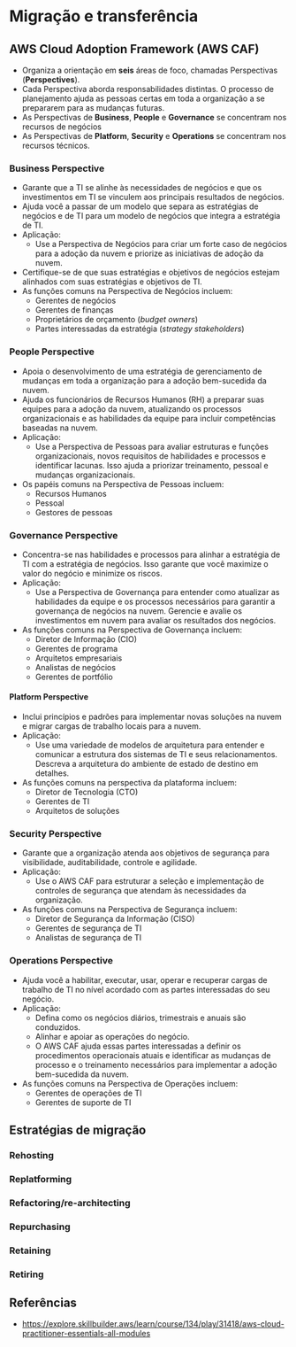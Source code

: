 # Migração e transferência

## AWS Cloud Adoption Framework (AWS CAF)

- Organiza a orientação em **seis** áreas de foco, chamadas Perspectivas (**Perspectives**).
- Cada Perspectiva aborda responsabilidades distintas. O processo de planejamento ajuda as pessoas certas em toda a organização a se prepararem para as mudanças futuras.
- As Perspectivas de **Business**, **People** e **Governance** se concentram nos recursos de negócios
- As Perspectivas de **Platform**, **Security** e **Operations** se concentram nos recursos técnicos.

### Business Perspective

- Garante que a TI se alinhe às necessidades de negócios e que os investimentos em TI se vinculem aos principais resultados de negócios.
- Ajuda você a passar de um modelo que separa as estratégias de negócios e de TI para um modelo de negócios que integra a estratégia de TI.
- Aplicação:
  - Use a Perspectiva de Negócios para criar um forte caso de negócios para a adoção da nuvem e priorize as iniciativas de adoção da nuvem.
- Certifique-se de que suas estratégias e objetivos de negócios estejam alinhados com suas estratégias e objetivos de TI.
- As funções comuns na Perspectiva de Negócios incluem:
  - Gerentes de negócios
  - Gerentes de finanças
  - Proprietários de orçamento (*budget owners*)
  - Partes interessadas da estratégia (*strategy stakeholders*)

### People Perspective

- Apoia o desenvolvimento de uma estratégia de gerenciamento de mudanças em toda a organização para a adoção bem-sucedida da nuvem.
- Ajuda os funcionários de Recursos Humanos (RH) a preparar suas equipes para a adoção da nuvem, atualizando os processos organizacionais e as habilidades da equipe para incluir competências baseadas na nuvem.
- Aplicação:
  - Use a Perspectiva de Pessoas para avaliar estruturas e funções organizacionais, novos requisitos de habilidades e processos e identificar lacunas. Isso ajuda a priorizar treinamento, pessoal e mudanças organizacionais.
- Os papéis comuns na Perspectiva de Pessoas incluem:
  - Recursos Humanos
  - Pessoal
  - Gestores de pessoas

### Governance Perspective

- Concentra-se nas habilidades e processos para alinhar a estratégia de TI com a estratégia de negócios. Isso garante que você maximize o valor do negócio e minimize os riscos.
- Aplicação:
  - Use a Perspectiva de Governança para entender como atualizar as habilidades da equipe e os processos necessários para garantir a governança de negócios na nuvem. Gerencie e avalie os investimentos em nuvem para avaliar os resultados dos negócios.
- As funções comuns na Perspectiva de Governança incluem:
  - Diretor de Informação (CIO)
  - Gerentes de programa
  - Arquitetos empresariais
  - Analistas de negócios
  - Gerentes de portfólio

#### Platform Perspective

- Inclui princípios e padrões para implementar novas soluções na nuvem e migrar cargas de trabalho locais para a nuvem.
- Aplicação:
  - Use uma variedade de modelos de arquitetura para entender e comunicar a estrutura dos sistemas de TI e seus relacionamentos. Descreva a arquitetura do ambiente de estado de destino em detalhes.
- As funções comuns na perspectiva da plataforma incluem:
  - Diretor de Tecnologia (CTO)
  - Gerentes de TI
  - Arquitetos de soluções

### Security Perspective

- Garante que a organização atenda aos objetivos de segurança para visibilidade, auditabilidade, controle e agilidade.
- Aplicação:
  - Use o AWS CAF para estruturar a seleção e implementação de controles de segurança que atendam às necessidades da organização.
- As funções comuns na Perspectiva de Segurança incluem:
  - Diretor de Segurança da Informação (CISO)
  - Gerentes de segurança de TI
  - Analistas de segurança de TI

### Operations Perspective

- Ajuda você a habilitar, executar, usar, operar e recuperar cargas de trabalho de TI no nível acordado com as partes interessadas do seu negócio.
- Aplicação:
  - Defina como os negócios diários, trimestrais e anuais são conduzidos.
  - Alinhar e apoiar as operações do negócio.
  - O AWS CAF ajuda essas partes interessadas a definir os procedimentos operacionais atuais e identificar as mudanças de processo e o treinamento necessários para implementar a adoção bem-sucedida da nuvem.
- As funções comuns na Perspectiva de Operações incluem:
  - Gerentes de operações de TI
  - Gerentes de suporte de TI

## Estratégias de migração

### Rehosting
### Replatforming
### Refactoring/re-architecting
### Repurchasing
### Retaining
### Retiring

## Referências

- <https://explore.skillbuilder.aws/learn/course/134/play/31418/aws-cloud-practitioner-essentials-all-modules>

